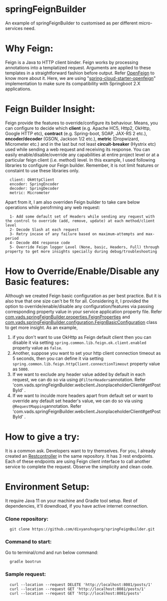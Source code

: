 # springFeignBuilder
An example of springFeignBuilder to customised as per different micro-services need.

# Why Feign:
Feign is a Java to HTTP client binder. Feign works by processing annotations into a templatized request. Arguments are applied to these templates in a straightforward fashion before output. Refer [OpenFeign](https://github.com/OpenFeign/feign) to know more about it. 
Here, we are using "[spring-cloud-starter-openfeign](https://github.com/spring-cloud/spring-cloud-openfeign)" implementation to make sure its compatibility with Springboot 2.X applications.

# Feign Builder Insight:
Feign provide the features to override/configure its behaviour. Means, you can configure to decide which **client** (e.g. Apache HC5, Http2, OkHttp, Google HTTP etc), **contract** (e.g. Spring-boot, SOAP, JAX-RS 2 etc.), **encoder/decoder** (GSON, Jackson 1/2 etc.), **metric** (Dropwizard, Micrometer etc.) and in the last but not least **circuit-breaker** (Hystrix etc) used while sending a web request and receiving its response. You can easily enable/disable/override any capabilities at entire project level or at a particular feign client (i.e. method) level.
In this example, I used following libraries to configure our Feign builder. Remember, it is not limit features or constaint to use these libraries only.
```
  client: OkHttpClient
  encoder: SpringEncoder
  decoder: SpringDecoder
  metric: Micrometer
```
Apart from it, I am also overriden Feign builder to take care below operations while perofrming any web request:
```
  1- Add some default set of Headers while sending any request with the control to override (add, remove, update) at each method/client level
  2- Decode Slash at each request
  3- Retry incase of any failure based on maximum-attempts and max-period
  4- Decode 404 response code
  5- Override Feign logger Level (None, basic, Headers, Full) through property to get more insights specially during debug/troubleshooting
```
# How to Override/Enable/Disable any Basic features: 
Although we created Feign basic configuration as per best practice. But it is also true that one size can't be fit for all. Considering it, I provided the option to override/enable/disable any configuration/features via passing corresponding property value in your service application property file. Refer [com.vads.springFeignBuilder.properties.FeignProperties](https://github.com/divyanshugarg/springFeignBuilder/blob/main/src/main/java/com/vads/springFeignBuilder/properties/FeignProperties.java) and [com.vads.springFeignBuilder.configuration.FeignBasicConfiguration](https://github.com/divyanshugarg/springFeignBuilder/blob/main/src/main/java/com/vads/springFeignBuilder/configuration/FeignBasicConfiguration.java) class to get more insight. 
As an example, 
1. if you don't want to use OkHttp as Feign default client then you can disable it via setting `spring.common.lib.feign.ok.client.enabled` property value as `false`. 
2. Another, suppose you want to set your http client connection timeout as 5 seconds, then you can define it via setting `spring.common.lib.feign.httpClient.connectionTimeout` property value as `5000`.
3. If we want to exclude any header value added by default in each request, we can do so via using `@FilterHeaders`annotation. Refer 'com.vads.springFeignBuilder.webclient.JsonplaceholderClient#getPostById' .
4. If we want to inculde more headers apart from default set or want to override any default set header's value, we can do so via using `@RequestMapping`annotation. Refer 'com.vads.springFeignBuilder.webclient.JsonplaceholderClient#getPostById' .

# How to give a try:
It is a common ask. Developers want to try themselves. For you, I already created an [Restcontroller](https://github.com/divyanshugarg/springFeignBuilder/blob/main/src/main/java/com/vads/springFeignBuilder/controller/PostController.java) in the same repository. It has 3 rest endpoints. Each of these endpoints are using Feign client interface to call another service to complete the request. Observe the simplicity and clean code.

# Environment Setup:
It require Java 11 on your machine and Gradle tool setup. Rest of dependencies, it'll downdload, if you have active internet connection. 

  ### Clone repository:
  ```
    git clone https://github.com/divyanshugarg/springFeignBuilder.git
  ```
  ### Command to start:
  Go to terminal/cmd and run below command:
  ```
    gradle bootrun
  ```

  ### Sample request:
  ```
    curl --location --request DELETE 'http://localhost:8081/posts/1'
    curl --location --request GET 'http://localhost:8081/posts/1'
    curl --location --request GET 'http://localhost:8081/posts'
  ```

